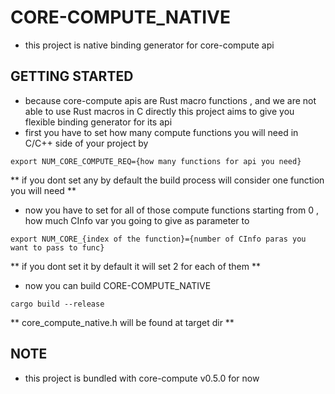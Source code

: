 # CORE-COMPUTE_NATIVE
- this project is native binding generator for core-compute api

## GETTING STARTED
- because core-compute apis are Rust macro functions , and we are not able to use Rust macros in C directly this project aims to give you
flexible binding generator for its api
- first you have to set how many compute functions you will need in C/C++ side of your project by 
```shell
export NUM_CORE_COMPUTE_REQ={how many functions for api you need}
```
** if you dont set any by default the build process will consider one function you will need **

- now you have to set for all of those compute functions starting from 0 , how much CInfo var you going to give as parameter to 
```shell
export NUM_CORE_{index of the function}={number of CInfo paras you want to pass to func}
```
** if you dont set it by default it will set 2 for each of them **

- now you can build CORE-COMPUTE_NATIVE
```shell 
cargo build --release
```

** core_compute_native.h will be found at target dir **


## NOTE 
- this project is bundled with core-compute v0.5.0 for now
